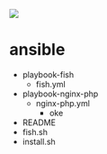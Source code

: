 ![](https://raw.githubusercontent.com/xhilmi/xhilmi/master/image.png)

# ansible
- playbook-fish
  - fish.yml
- playbook-nginx-php
  - nginx-php.yml
    - oke
- README
- fish.sh
- install.sh

